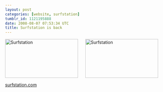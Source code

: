 ```yaml
---
layout: post
categories: [website, surfstation]
tumblr_id: 1121195888  
date: 2008-08-07 07:53:34 UTC
title: Surfstation is back
---
```


<a href="http://surfstation.com/"><img src="/attachments/2008/08/surfstation.png" alt="Surfstation" width="238" height="127" class="alignnone size-medium wp-image-564" style="margin-right:24px;" /><img src="/attachments/2008/08/surfstation.png" alt="Surfstation" width="238" height="127" class="alignnone size-medium wp-image-564" /></a>

<a href="http://surfstation.com/">surfstation.com</a>
